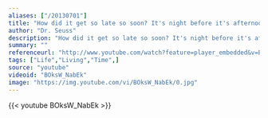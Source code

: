 ```yaml
---
aliases: ["/20130701"]
title: "How did it get so late so soon? It's night before it's afternoon. December is here before it's June. My goodness how the time has flewn. How did it get so late so soon?"
author: "Dr. Seuss"
description: "How did it get so late so soon? It's night before it's afternoon. December is here before it's June. My goodness how the time has flewn. How did it get so late so soon? - Dr. Seuss quotes from GetInspired365.com"
summary: ""
referenceurl: "http://www.youtube.com/watch?feature=player_embedded&v=BOksW_NabEk#at=129"
tags: ["Life","Living","Time",]
source: "youtube"
videoid: "BOksW_NabEk"
image: "https://img.youtube.com/vi/BOksW_NabEk/0.jpg"
---
```


{{< youtube BOksW_NabEk >}}
